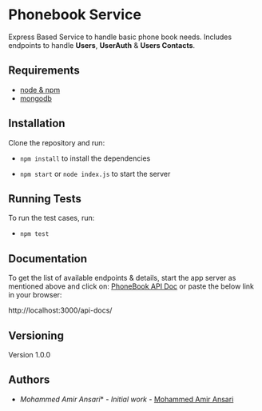 # Phonebook Service

Express Based Service to handle basic phone book needs. Includes endpoints to handle **Users**, **UserAuth** & **Users Contacts**.

## Requirements

* [node & npm](https://nodejs.org/en/)
* [mongodb](https://www.mongodb.com/download-center)

## Installation
Clone the repository and run:

* `npm install` to install the dependencies

* `npm start` or `node index.js` to start the server

## Running Tests
To run the test cases, run:
* `npm test`

## Documentation
To get the list of available endpoints & details, start the app server as mentioned above and click on: [PhoneBook API Doc](http://localhost:3000/api-docs/) or paste the below link in your browser:

http://localhost:3000/api-docs/

## Versioning

Version 1.0.0
## Authors

* *Mohammed Amir Ansari** - *Initial work* - [Mohammed Amir Ansari](https://github.com/amiransari2310)